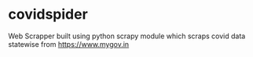 # covidspider
Web Scrapper built using python scrapy module which scraps covid data statewise from https://www.mygov.in
